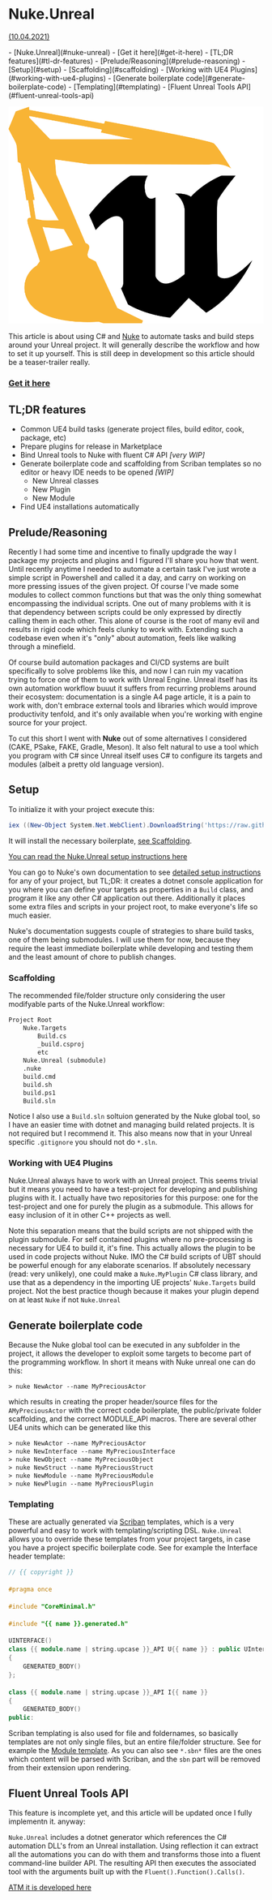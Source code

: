 # Nuke.Unreal
[(10.04.2021)](/c/log/nuke-unreal)

<tocmd>
- [Nuke.Unreal](#nuke-unreal)
    - [Get it here](#get-it-here)
  - [TL;DR features](#tl-dr-features)
  - [Prelude/Reasoning](#prelude-reasoning)
  - [Setup](#setup)
    - [Scaffolding](#scaffolding)
    - [Working with UE4 Plugins](#working-with-ue4-plugins)
  - [Generate boilerplate code](#generate-boilerplate-code)
    - [Templating](#templating)
  - [Fluent Unreal Tools API](#fluent-unreal-tools-api)
</tocmd>

![md.parallax](../nu_logo.svg)

This article is about using C# and [Nuke](https://nuke.build) to automate tasks and build steps around your Unreal project. It will generally describe the workflow and how to set it up yourself. This is still deep in development so this article should be a teaser-trailer really.

### [Get it here](https://github.com/microdee/Nuke.Unreal)

## TL;DR features

* Common UE4 build tasks (generate project files, build editor, cook, package, etc)
* Prepare plugins for release in Marketplace
* Bind Unreal tools to Nuke with fluent C# API *\[very WIP\]*
* Generate boilerplate code and scaffolding from Scriban templates so no editor or heavy IDE needs to be opened *\[WIP\]*
  * New Unreal classes
  * New Plugin
  * New Module
* Find UE4 installations automatically

## Prelude/Reasoning

Recently I had some time and incentive to finally updgrade the way I package my projects and plugins and I figured I'll share you how that went. Until recently anytime I needed to automate a certain task I've just wrote a simple script in Powershell and called it a day, and carry on working on more pressing issues of the given project. Of course I've made some modules to collect common functions but that was the only thing somewhat encompassing the individual scripts. One out of many problems with it is that dependency between scripts could be only expressed by directly calling them in each other. This alone of course is the root of many evil and results in rigid code which feels clunky to work with. Extending such a codebase even when it's "only" about automation, feels like walking through a minefield.

Of course build automation packages and CI/CD systems are built specifically to solve problems like this, and now I can ruin my vacation trying to force one of them to work with Unreal Engine. Unreal itself has its own automation workflow buuut it suffers from recurring problems around their ecosystem: documentation is a single A4 page article, it is a pain to work with, don't embrace external tools and libraries which would improve productivity tenfold, and it's only available when you're working with engine source for your project.

To cut this short I went with **Nuke** out of some alternatives I considered (CAKE, PSake, FAKE, Gradle, Meson). It also felt natural to use a tool which you program with C# since Unreal itself uses C# to configure its targets and modules (albeit a pretty old language version).

## Setup

To initialize it with your project execute this:

```Powershell
iex ((New-Object System.Net.WebClient).DownloadString('https://raw.githubusercontent.com/microdee/Nuke.Unreal.WorkflowTemplate/main/Setup.ps1'))
```

It will install the necessary boilerplate, [see Scaffolding](#scaffolding).

[You can read the Nuke.Unreal setup instructions here](https://github.com/microdee/Nuke.Unreal#usage)

You can go to Nuke's own documentation to see [detailed setup instructions](https://nuke.build/docs/getting-started/setup.html) for any of your project, but TL;DR: it creates a dotnet console application for you where you can define your targets as properties in a `Build` class, and program it like any other C# application out there. Additionally it places some extra files and scripts in your project root, to make everyone's life so much easier.

Nuke's documentation suggests couple of strategies to share build tasks, one of them being submodules. I will use them for now, because they require the least immediate boilerplate while developing and testing them and the least amount of chore to publish changes.

### Scaffolding

The recommended file/folder structure only considering the user modifyable parts of the Nuke.Unreal workflow:

```
Project Root
    Nuke.Targets
        Build.cs
        _build.csproj
        etc
    Nuke.Unreal (submodule)
    .nuke
    build.cmd
    build.sh
    build.ps1
    Build.sln
```

Notice I also use a `Build.sln` soltuion generated by the Nuke global tool, so I have an easier time with dotnet and managing build related projects. It is not required but I recommend it. This also means now that in your Unreal specific `.gitignore` you should not do `*.sln`.

### Working with UE4 Plugins

Nuke.Unreal always have to work with an Unreal project. This seems trivial but it means you need to have a test-project for developing and publishing plugins with it. I actually have two repositories for this purpose: one for the test-project and one for purely the plugin as a submodule. This allows for easy inclusion of it in other C++ projects as well.

Note this separation means that the build scripts are not shipped with the plugin submodule. For self contained plugins where no pre-processing is necessary for UE4 to build it, it's fine. This actually allows the plugin to be used in code projects without Nuke. IMO the C# build scripts of UBT should be powerful enough for any elaborate scenarios. If absolutely necessary (read: very unlikely), one could make a `Nuke.MyPlugin` C# class library, and use that as a dependency in the importing UE projects' `Nuke.Targets` build project. Not the best practice though because it makes your plugin depend on at least `Nuke` if not `Nuke.Unreal`

## Generate boilerplate code

Because the Nuke global tool can be executed in any subfolder in the project, it allows the developer to exploit some targets to become part of the programming workflow. In short it means with Nuke unreal one can do this:

```
> nuke NewActor --name MyPreciousActor
```

which results in creating the proper header/source files for the `AMyPreciousActor` with the correct code boilerplate, the public/private folder scaffolding, and the correct MODULE_API macros. There are several other UE4 units which can be generated like this

```
> nuke NewActor --name MyPreciousActor
> nuke NewInterface --name MyPreciousInterface
> nuke NewObject --name MyPreciousObject
> nuke NewStruct --name MyPreciousStruct
> nuke NewModule --name MyPreciousModule
> nuke NewPlugin --name MyPreciousPlugin
```

### Templating

These are actually generated via [Scriban](https://github.com/scriban/scriban) templates, which is a very powerful and easy to work with templating/scripting DSL. `Nuke.Unreal` allows you to override these templates from your project targets, in case you have a project specific boilerplate code. See for example the Interface header template:

```CPP
// {{ copyright }}

#pragma once

#include "CoreMinimal.h"

#include "{{ name }}.generated.h"

UINTERFACE()
class {{ module.name | string.upcase }}_API U{{ name }} : public UInterface
{
    GENERATED_BODY()
};

class {{ module.name | string.upcase }}_API I{{ name }}
{
    GENERATED_BODY()
public:
```

Scriban templating is also used for file and foldernames, so basically templates are not only single files, but an entire file/folder structure. See for example the [Module template](https://github.com/microdee/Nuke.Unreal/tree/develop/src/Nuke.Unreal/templates/Module/%7B%7B%20name%20%7D%7D). As you can also see `*.sbn*` files are the ones which content will be parsed with Scriban, and the `sbn` part will be removed from their extension upon rendering.

## Fluent Unreal Tools API

This feature is incomplete yet, and this article will be updated once I fully implementn it. anyway:

`Nuke.Unreal` includes a dotnet generator which references the C# automation DLL's from an Unreal installation. Using reflection it can extract all the automations you can do with them and transforms those into a fluent command-line builder API. The resulting API then executes the associated tool with the arguments built up with the `Fluent().Function().Calls()`.

[ATM it is developed here](https://github.com/microdee/Nuke.Unreal/tree/topic/fluent-uetool-api/src/Nuke.Unreal.ToolGenerators)

<mdcomment />